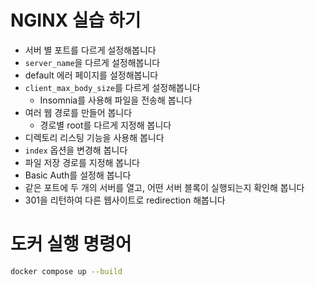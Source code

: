 # NGINX 실습 하기
- 서버 별 포트를 다르게 설정해봅니다
- `server_name`을 다르게 설정해봅니다
- default 에러 페이지를 설정해봅니다
- `client_max_body_size`를 다르게 설정해봅니다
	- Insomnia를 사용해 파일을 전송해 봅니다
- 여러 웹 경로를 만들어 봅니다
	- 경로별 root를 다르게 지정해 봅니다
- 디렉토리 리스팅 기능을 사용해 봅니다
- `index` 옵션을 변경해 봅니다
- 파일 저장 경로를 지정해 봅니다
- Basic Auth를 설정해 봅니다
- 같은 포트에 두 개의 서버를 열고, 어떤 서버 블록이 실행되는지 확인해 봅니다
- 301을 리턴하여 다른 웹사이트로 redirection 해봅니다

# 도커 실행 명령어
```sh
docker compose up --build
```